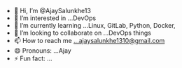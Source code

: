 - 👋 Hi, I’m @AjaySalunkhe13
- 👀 I’m interested in ...DevOps
- 🌱 I’m currently learning ...Linux, GitLab, Python, Docker, 
- 💞️ I’m looking to collaborate on ...DevOps things
- 📫 How to reach me ...ajaysalunkhe1310@gmail.com
- 😄 Pronouns: ...Ajay
- ⚡ Fun fact: ...

<!---
AjaySalunkhe13/AjaySalunkhe13 is a ✨ special ✨ repository because its `README.md` (this file) appears on your GitHub profile.
You can click the Preview link to take a look at your changes.
--->
